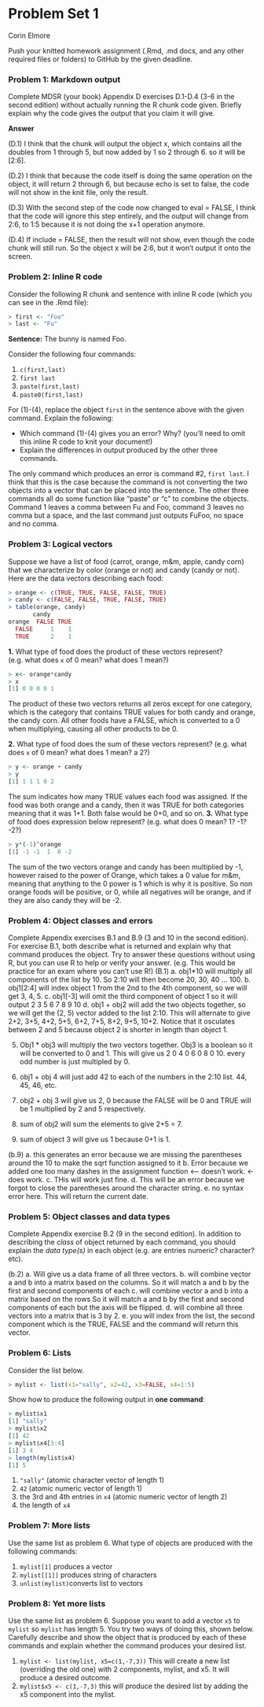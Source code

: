 Problem Set 1
================
Corin Elmore

Push your knitted homework assignment (.Rmd, .md docs, and any other
required files or folders) to GitHub by the given deadline.

### Problem 1: Markdown output

Complete MDSR (your book) Appendix D exercises D.1-D.4 (3-6 in the
second edition) without actually running the R chunk code given. Briefly
explain why the code gives the output that you claim it will give.

**Answer**

(D.1) I think that the chunk will output the object x, which contains
all the doubles from 1 through 5, but now added by 1 so 2 through 6. so
it will be \[2:6\].

(D.2) I think that because the code itself is doing the same operation
on the object, it will return 2 through 6, but because echo is set to
false, the code will not show in the knit file, only the result.  

(D.3) With the second step of the code now changed to eval = FALSE, I
think that the code will ignore this step entirely, and the output will
change from 2:6, to 1:5 because it is not doing the x+1 operation
anymore.

(D.4) If include = FALSE, then the result will not show, even though the
code chunk will still run. So the object x will be 2:6, but it won’t
output it onto the screen.

### Problem 2: Inline R code

Consider the following R chunk and sentence with inline R code (which
you can see in the .Rmd file):

``` r
> first <- "Foo"
> last <- "Fu"
```

**Sentence:** The bunny is named Foo.

Consider the following four commands:

1.  `c(first,last)`
2.  `first last`
3.  `paste(first,last)`
4.  `paste0(first,last)`

For (1)-(4), replace the object `first` in the sentence above with the
given command. Explain the following:

-   Which command (1)-(4) gives you an error? Why? (you’ll need to omit
    this inline R code to knit your document!)
-   Explain the differences in output produced by the other three
    commands.

The only command which produces an error is command \#2, `first last`. I
think that this is the case because the command is not converting the
two objects into a vector that can be placed into the sentence. The
other three commands all do some function like “paste” or “c” to combine
the objects. Command 1 leaves a comma between Fu and Foo, command 3
leaves no comma but a space, and the last command just outputs FuFoo, no
space and no comma.

### Problem 3: Logical vectors

Suppose we have a list of food (carrot, orange, m&m, apple, candy corn)
that we characterize by color (orange or not) and candy (candy or not).
Here are the data vectors describing each food:

``` r
> orange <- c(TRUE, TRUE, FALSE, FALSE, TRUE)
> candy <- c(FALSE, FALSE, TRUE, FALSE, TRUE)
> table(orange, candy)
       candy
orange  FALSE TRUE
  FALSE     1    1
  TRUE      2    1
```

**1.** What type of food does the product of these vectors represent?
(e.g. what does `x` of 0 mean? what does 1 mean?)

``` r
> x<- orange*candy
> x
[1] 0 0 0 0 1
```

The product of these two vectors returns all zeros except for one
category, which is the category that contains TRUE values for both candy
and orange, the candy corn. All other foods have a FALSE, which is
converted to a 0 when multiplying, causing all other products to be 0.

**2.** What type of food does the sum of these vectors represent?
(e.g. what does `x` of 0 mean? what does 1 mean? a 2?)

``` r
> y <- orange + candy
> y
[1] 1 1 1 0 2
```

The sum indicates how many TRUE values each food was assigned. If the
food was both orange and a candy, then it was TRUE for both categories
meaning that it was 1+1. Both false would be 0+0, and so on. **3.** What
type of food does expression below represent? (e.g. what does 0 mean? 1?
-1? -2?)

``` r
> y*(-1)^orange
[1] -1 -1  1  0 -2
```

The sum of the two vectors orange and candy has been multiplied by -1,
however raised to the power of Orange, which takes a 0 value for m&m,
meaning that anything to the 0 power is 1 which is why it is positive.
So non orange foods will be positive, or 0, while all negatives will be
orange, and if they are also candy they will be -2.

### Problem 4: Object classes and errors

Complete Appendix exercises B.1 and B.9 (3 and 10 in the second
edition). For exercise B.1, both describe what is returned and explain
why that command produces the object. Try to answer these questions
without using R, but you can use R to help or verify your answer.
(e.g. This would be practice for an exam where you can’t use R!) (B.1)
a. obj1\*10 will multiply all components of the list by 10. So 2:10 will
then become 20, 30, 40 … 100. b. obj1\[2:4\] will index object 1 from
the 2nd to the 4th component, so we will get 3, 4, 5. c. obj1\[-3\] will
omit the third component of object 1 so it will output 2 3 5 6 7 8 9 10
d. obj1 + obj2 will add the two objects together, so we will get the (2,
5) vector added to the list 2:10. This will alternate to give 2+2, 3+5,
4+2, 5+5, 6+2, 7+5, 8+2, 9+5, 10+2. Notice that it osculates between 2
and 5 because object 2 is shorter in length than object 1.

5.  Obj1 \* obj3 will multiply the two vectors together. Obj3 is a
    boolean so it will be converted to 0 and 1. This will give us 2 0 4
    0 6 0 8 0 10. every odd number is just multipled by 0.

6.  obj1 + obj 4 will just add 42 to each of the numbers in the 2:10
    list. 44, 45, 46, etc.

7.  obj2 + obj 3 will give us 2, 0 because the FALSE will be 0 and TRUE
    will be 1 multiplied by 2 and 5 respectively.

8.  sum of obj2 will sum the elements to give 2+5 = 7.

9.  sum of object 3 will give us 1 because 0+1 is 1.

(b.9) a. this generates an error because we are missing the parentheses
around the 10 to make the sqrt function assigned to it b. Error because
we added one too many dashes in the assignment function \<– doesn’t
work. \<- does work. c. THis will work just fine. d. This will be an
error because we forgot to close the parentheses around the character
string. e. no syntax error here. This will return the current date.

### Problem 5: Object classes and data types

Complete Appendix exercise B.2 (9 in the second edition). In addition to
describing the *class* of object returned by each command, you should
explain the *data type(s)* in each object (e.g. are entries numeric?
character? etc).

(b.2) a. Will give us a data frame of all three vectors. b. will combine
vector a and b into a matrix based on the columns. So it will match a
and b by the first and second components of each c. will combine vector
a and b into a matrix based on the rows So it will match a and b by the
first and second components of each but the axis will be flipped.
d. will combine all three vectors into a matrix that is 3 by 2. e. you
will index from the list, the second component which is the TRUE, FALSE
and the command will return this vector.

### Problem 6: Lists

Consider the list below.

``` r
> mylist <- list(x1="sally", x2=42, x3=FALSE, x4=1:5)
```

Show how to produce the following output in **one command**:

``` r
> mylist$x1
[1] "sally"
> mylist$x2
[1] 42
> mylist$x4[3:4]
[1] 3 4
> length(mylist$x4)
[1] 5
```

1.  `"sally"` (atomic character vector of length 1)
2.  `42` (atomic numeric vector of length 1)
3.  the 3rd and 4th entries in `x4` (atomic numeric vector of length 2)
4.  the length of `x4`

### Problem 7: More lists

Use the same list as problem 6. What type of objects are produced with
the following commands:

1.  `mylist[1]` produces a vector
2.  `mylist[[1]]` produces string of characters
3.  `unlist(mylist)`converts list to vectors

### Problem 8: Yet more lists

Use the same list as problem 6. Suppose you want to add a vector `x5` to
`mylist` so `mylist` has length 5. You try two ways of doing this, shown
below. Carefully describe and show the object that is produced by each
of these commands and explain whether the command produces your desired
list.

1.  `mylist <- list(mylist, x5=c(1,-7,3))` This will create a new list
    (overriding the old one) with 2 components, mylist, and x5. It will
    produce a desired outcome.
2.  `mylist$x5 <- c(1,-7,3)` this will produce the desired list by
    adding the x5 component into the mylist.
